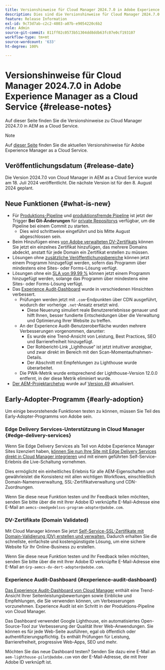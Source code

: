 ```yaml
---
title: Versionshinweise für Cloud Manager 2024.7.0 in Adobe Experience Manager as a Cloud Service
description: Dies sind die Versionshinweise für Cloud Manager 2024.7.0 in AEM as a Cloud Service.
feature: Release Information
exl-id: 9c73d7ab-c2c2-4803-a07b-e9054220c6b2
role: Admin
source-git-commit: 811ff02c0573b51304dd8ddb63fc07e0cf193107
workflow-type: tm+mt
source-wordcount: '633'
ht-degree: 100%

---
```



# Versionshinweise für Cloud Manager 2024.7.0 in Adobe Experience Manager as a Cloud Service {#release-notes}

Auf dieser Seite finden Sie die Versionshinweise zu Cloud Manager 2024.7.0 in AEM as a Cloud Service.

>[!NOTE]
>
>Auf [dieser Seite](/help/release-notes/release-notes-cloud/release-notes-current.md) finden Sie die aktuellen Versionshinweise für Adobe Experience Manager as a Cloud Service.

## Veröffentlichungsdatum {#release-date}

Die Version 2024.7.0 von Cloud Manager in AEM as a Cloud Service wurde am 18. Juli 2024 veröffentlicht. Die nächste Version ist für den 8. August 2024 geplant.

## Neue Funktionen {#what-is-new}

* Für [Produktions-Pipeline](/help/implementing/cloud-manager/configuring-pipelines/configuring-production-pipelines.md#adding-production-pipeline) und [produktionsfremde Pipeline](/help/implementing/cloud-manager/configuring-pipelines/configuring-non-production-pipelines.md#adding-non-production-pipeline) ist jetzt der Trigger **Bei Git-Änderungen** für [private Repositorys](/help/implementing/cloud-manager/managing-code/private-repositories.md) verfügbar, um die Pipeline bei einem Commit zu starten.
   * Dies wird schrittweise eingeführt und bis Mitte August abgeschlossen sein.
* Beim Hinzufügen eines [von Adobe verwalteten DV-Zertifikats](/help/implementing/cloud-manager/managing-ssl-certifications/domain-validated-certificates.md) können Sie jetzt ein einzelnes Zertifikat hinzufügen, das mehrere Domains abdeckt, anstatt für jede Domain ein Zertifikat erstellen zu müssen.
* Lösungen ohne [zusätzliche Veröffentlichungsbereiche](/help/operations/additional-publish-regions.md) können jetzt einem Programm hinzugefügt werden, sofern das Programm über mindestens eine Sites- oder Forms-Lösung verfügt.
* Lösungen ohne ein [SLA von 99,99 %](/help/implementing/cloud-manager/getting-access-to-aem-in-cloud/creating-production-programs.md#sla) können jetzt einem Programm hinzugefügt werden, solange das Programm über mindestens eine Sites- oder Forms-Lösung verfügt.
* Das [Experience Audit-Dashboard](/help/implementing/cloud-manager/experience-audit-dashboard.md) wurde in verschiedenen Hinsichten verbessert.
   * Prüfungen werden jetzt mit `.com`-Endpunkten über CDN ausgeführt, wodurch der vorherige `.net`-Ansatz ersetzt wird.
      * Diese Neuerung simuliert reale Benutzererlebnisse genauer und hilft Ihnen, besser fundierte Entscheidungen über die Verwaltung und Optimierung Ihrer Website zu treffen.
   * An der Experience Audit-Benutzeroberfläche wurden mehrere Verbesserungen vorgenommen, darunter:
      * Es wurde eine Trend-Ansicht von Leistung, Best Practices, SEO und Barrierefreiheit hinzugefügt.
      * Der Rohbericht-Link „Lighthouse“ ist jetzt intuitiver anzeigbar, und zwar direkt im Bereich mit den Scan-Momentaufnahmen-Details.
      * Der Abschnitt mit Empfehlungen zu Lighthouse wurde überarbeitet.
   * Die PWA-Metrik wurde entsprechend der Lighthouse-Version 12.0.0 entfernt, in der diese Metrik eliminiert wurde.
* [Der AEM-Projektarchetyp](https://experienceleague.adobe.com/docs/experience-manager-core-components/using/developing/archetype/overview.html?lang=de) wurde auf [Version 49](https://github.com/adobe/aem-project-archetype/tree/aem-project-archetype-49) aktualisiert.

## Early-Adopter-Programm {#early-adoption}

Um einige bevorstehende Funktionen testen zu können, müssen Sie Teil des Early-Adopter-Programms von Adobe sein.

### Edge Delivery Services-Unterstützung in Cloud Manager {#edge-delivery-services}

Wenn Sie Edge Delivery Services als Teil von Adobe Experience Manager Sites lizenziert haben, [können Sie nun Ihre Site mit Edge Delivery Services direkt in Cloud Manager integrieren](/help/implementing/cloud-manager/edge-delivery-services.md) und mit einem geführten Self-Service-Erlebnis die Live-Schaltung vornehmen.

Dies ermöglicht ein einheitliches Erlebnis für alle AEM-Eigenschaften und gewährleistet die Konsistenz mit allen wichtigen Workflows, einschließlich Domain-Namensverwaltung, SSL-Zertifikatverwaltung und CDN-Zuordnungen.

Wenn Sie diese neue Funktion testen und Ihr Feedback teilen möchten, senden Sie bitte über die mit Ihrer Adobe ID verknüpfte E-Mail-Adresse eine E-Mail an `aemcs-cmedgedelsvs-program-adopter@adobe.com`.

### DV-Zertifikate (Domain Validated)

Mit Cloud Manager können Sie jetzt [Self-Service-SSL-Zertifikate mit Domain-Validierung (DV) erstellen und verwalten.](/help/implementing/cloud-manager/managing-ssl-certifications/domain-validated-certificates.md) Dadurch erhalten Sie die schnellste, einfachste und kostengünstigste Lösung, um eine sichere Website für Ihr Online-Business zu erstellen.

Wenn Sie diese neue Funktion testen und Ihr Feedback teilen möchten, senden Sie bitte über die mit Ihrer Adobe ID verknüpfte E-Mail-Adresse eine E-Mail an `Grp-aemcs-dv-dert-adopter@adobe.com`.

### Experience Audit-Dashboard {#experience-audit-dashboard}

[Das Experience Audit-Dashboard von Cloud Manager](/help/implementing/cloud-manager/experience-audit-dashboard.md) enthält eine Trend-Ansicht Ihrer Seitenleistungsbewertungen sowie Einblicke und Empfehlungen, die Sie verwenden können, um Verbesserungen vorzunehmen. Experience Audit ist ein Schritt in der Produktions-Pipeline von Cloud Manager.

Das Dashboard verwendet Google Lighthouse, ein automatisiertes Open-Source-Tool zur Verbesserung der Qualität Ihrer Web-Anwendungen. Sie können es für jede Web-Seite ausführen, egal ob öffentlich oder authentifizierungspflichtig. Es enthält Prüfungen für Leistung, Barrierefreiheit, progressive Web-Apps, SEO und mehr.

Möchten Sie das neue Dashboard testen? Senden Sie dazu eine E-Mail an `aem-lighthouse-pilot@adobe.com` von der E-Mail-Adresse, die mit Ihrer Adobe ID verknüpft ist.
